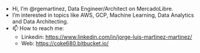 - Hi, I’m @rgemartinez, Data Engineer/Architect on MercadoLibre.
- I’m interested in topics like AWS, GCP, Machine Learning, Data Analytics and Data Architecting.
- 📫 How to reach me: 
  - Linkedin: https://www.linkedin.com/in/jorge-luis-martinez-martinez/ 
  - Web: https://coke680.bitbucket.io/
